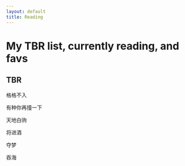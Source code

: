 ```yaml
---
layout: default
title: Reading
---
```

# My TBR list, currently reading, and favs
<h2>TBR</h2>
<p>格格不入
<p>有种你再撞一下
<p>天地白驹
<p>将进酒
<p>夺梦
<p>吞海
